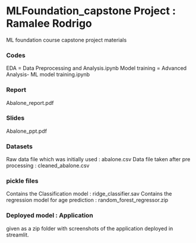 # MLFoundation_capstone Project : Ramalee Rodrigo
ML foundation course capstone project materials

### Codes
EDA = Data Preprocessing and Analysis.ipynb 
Model training = Advanced Analysis- ML model training.ipynb

### Report
Abalone_report.pdf

### Slides
Abalone_ppt.pdf

### Datasets
Raw data file which was initially used : abalone.csv
Data file taken after pre processing : cleaned_abalone.csv

### pickle files
Contains the Classification model : ridge_classifier.sav 
Contains the regression model for age prediction : random_forest_regressor.zip

### Deployed model : Application
given as a zip folder with screenshots of the application deployed in streamlit.
